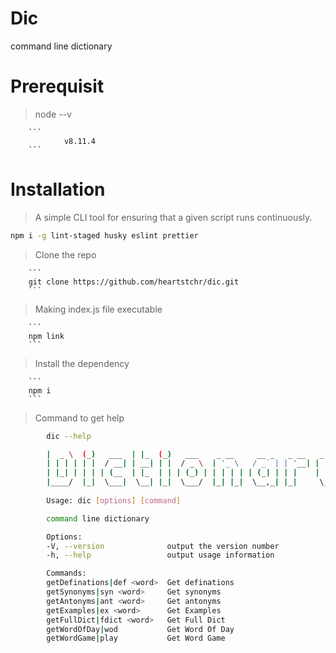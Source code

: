 # Dic
command line dictionary 

# Prerequisit
> node --v

        ```
                v8.11.4
        ```
# Installation

> A simple CLI tool for ensuring that a given script runs continuously.

  ```sh
  npm i -g lint-staged husky eslint prettier
  ```

> Clone the repo

        ```
        git clone https://github.com/heartstchr/dic.git 
        ```

> Making index.js file executable 

        ```
        npm link
        ```

> Install the dependency

        ```
        npm i
        ```

> Command to get help

```sh
        dic --help

        |  _ \  (_)   ___  | |_  (_)   ___    _ __     __ _   _ __   _   _ 
        | | | | | |  / __| | __| | |  / _ \  | '_ \   / _` | | '__| | | | |
        | |_| | | | | (__  | |_  | | | (_) | | | | | | (_| | | |    | |_| |
        |____/  |_|  \___|  \__| |_|  \___/  |_| |_|  \__,_| |_|     \__, |
                                                                      |___/ 
        Usage: dic [options] [command]

        command line dictionary

        Options:
        -V, --version              output the version number
        -h, --help                 output usage information

        Commands:
        getDefinations|def <word>  Get definations
        getSynonyms|syn <word>     Get synonyms
        getAntonyms|ant <word>     Get antonyms
        getExamples|ex <word>      Get Examples
        getFullDict|fdict <word>   Get Full Dict
        getWordOfDay|wod           Get Word Of Day
        getWordGame|play           Get Word Game
```